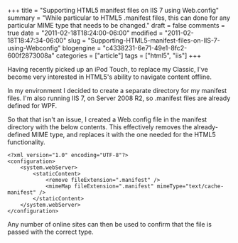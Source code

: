 +++
title = "Supporting HTML5 manifest files on IIS 7 using Web.config"
summary = "While particular to HTML5 .manifest files, this can done for any particular MIME type that needs to be changed."
draft = false
comments = true
date = "2011-02-18T18:24:00-06:00"
modified = "2011-02-18T18:47:34-06:00"
slug = "Supporting-HTML5-manifest-files-on-IIS-7-using-Webconfig"
blogengine = "c4338231-6e71-49e1-8fc2-600f2873008a"
categories = ["article"]
tags = ["html5", "iis"]
+++

<p>Having recently picked up an iPod Touch, to replace my Classic, I've become very interested in HTML5's ability to navigate content offline.</p>
<p>In my environment I decided to create a separate directory for my manifest files. I'm also running IIS 7, on Server 2008 R2, so .manifest files are already defined for WPF.</p>
<p>So that that isn't an issue, I created a Web.config file in the manifest directory with the below contents. This effectively removes the already-defined MIME type, and replaces it with the one needed for the HTML5 functionality.</p>
<pre class="code"><code class="xml">&lt;?xml version="1.0" encoding="UTF-8"?&gt;
&lt;configuration&gt;
    &lt;system.webServer&gt;
        &lt;staticContent&gt;
            &lt;remove fileExtension=".manifest" /&gt;
            &lt;mimeMap fileExtension=".manifest" mimeType="text/cache-manifest" /&gt;
        &lt;/staticContent&gt;
    &lt;/system.webServer&gt;
&lt;/configuration&gt;</code></pre>
<p>Any number of online sites can then be used to confirm that the file is passed with the correct type.</p>

